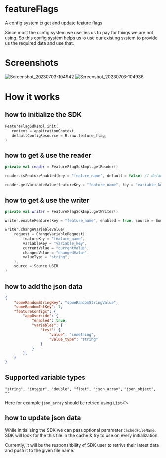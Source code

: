 # featureFlags
A config system to get and update feature flags

Since most the config system we use ties us to pay for things we are not using. So this config system helps us to use our existing system to provide us the required data and use that.

# Screenshots

![Screenshot_20230703-104942](https://github.com/bagadesh/featureFlags/assets/48888901/047e3a69-5359-46de-b7ef-944a14e30955)
![Screenshot_20230703-104936](https://github.com/bagadesh/featureFlags/assets/48888901/a1cd0b83-e0f4-404b-b190-f8ebbbe86b25)

# How it works
## how to initialize the SDK
```Kotlin
FeatureFlagSdkImpl.init(
   context = applicationContext,
   defaultConfigResource = R.raw.feature_flag,
)

```
## how to get & use the reader
```Kotlin
private val reader = FeatureFlagSdkImpl.getReader()

reader.isFeatureEnabled(key = "feature_name", default = false) // default is optional

reader.getVariableValue(featureKey = "feature_name", key = "variable_key", default = { "default" }, String::class)
```

## how to get & use the writer
```Kotlin
private val writer = FeatureFlagSdkImpl.getWriter()

writer.enableFeature(key = "feature_name", enabled = true, source = Source.USER)

writer.changeVariableValue(
    request = ChangeVariableRequest(
        featureKey = "feature_name",
        variableKey = "variable_key",
        currentValue = "currentValue",
        changedValue = "changedValue",
        valueType = "string",
    ),
    source = Source.USER
)

```

## how to add the json data

```JSON
{
    "someRandomStringKey": "someRandomStringValue",
    "someRandomIntKey": 1,
    "featureConfigs": {
        "appOverride": {
            "enabled": true,
            "variables": {
                "test": {
                    "value": "something",
                    "value_type": "string"
                }
            }
        },
    }
}

```

## Supported variable types
``` "string", "integer", "double", "float", "json_array", "json_object", "" ```

Here for example ```json_array``` should be retried using ```List<T>```

## how to update json data

While initialising the SDK we can pass optional parameter ```cachedFileName```. SDK will look for the this file in the cache & try to use on every initialization.

Currently, it will be the responsitbility of SDK user to retrive their latest data and push it to the given file name.

